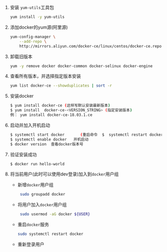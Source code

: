 

1. 安装 `yum-utils`工具包

   ```bash
   yum install -y yum-utils 
   ```

   

2. 添加docker的yum源(阿里源)

   ```bash
   yum-config-manager \
       --add-repo \
       http://mirrors.aliyun.com/docker-ce/linux/centos/docker-ce.repo
   ```

   

3. 卸载旧版本

   ```bash
   yum -y remove docker docker-common docker-selinux docker-engine
   ```

   

4. 查看所有版本，并选择指定版本安装

   ```bash
   yum list docker-ce --showduplicates | sort -r
   ```

   

5. 安装docker

   ```bash
   $ yum install docker-ce (这样写默认安装最新版本)
   $ yum install  docker-ce-<VERSION_STRING> (指定安装版本) 
   例： yum install docker-ce-18.03.1.ce
   ```

   

6. 启动并加入开机启动

   ```bash
   $ systemctl start docker       (重启命令  $  systemctl restart docker ) 
   $ systemctl enable docker   开机启动
   $ docker version  查看docker版本号
   ```

   

7. 验证安装成功

   ```bash
   $ docker run hello-world
   ```



8. 将当前用户(此时可以使用dev登录)加入到`docker`用户组

   - 新增`docker`用户组

     ```bash
      sudo groupadd docker
     ```

     

   - 将用户加入`docker`用户组

     ```bash
      sudo usermod -aG docker ${USER}
     ```

     

   - 重启`docker`服务

     ```bash
     sudo systemctl restart docker
     ```

   


   - 重新登录用户

​     